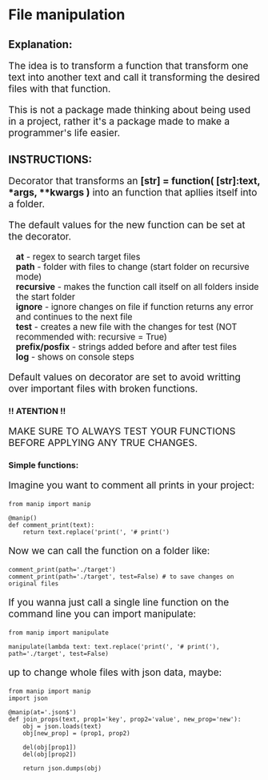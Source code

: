 # File manipulation

## Explanation:

<p>The idea is to transform a function that transform one text into another text and call it transforming the desired files with that function.</p>
<p>This is not a package made thinking about being used in a project, rather it's a package made to make a programmer's life easier.</p>

## INSTRUCTIONS:
<p>Decorator that transforms an <b>[str] = function( [str]:text, *args, **kwargs )</b> into an function that apllies itself into a folder.</p>
<p>The default values for the new function can be set at the decorator.</p>
<div class='params'>
<label><b>at</b> - regex to search target files</label>
<label><b>path</b> - folder with files to change (start folder on recursive mode)</label>
<label><b>recursive</b> - makes the function call itself on all folders inside the start folder</label>
<label><b>ignore</b> - ignore changes on file if function returns any error and continues to the next file</label>
<label><b>test</b> - creates a new file with the changes for test (NOT recommended with: recursive = True)</label>
<label><b>prefix/posfix</b> - strings added before and after test files</label>
<label><b>log</b> - shows on console steps</label>
</div>

<p>Default values on decorator are set to avoid writting over important files with broken functions.</p>

### !! ATENTION !!
<p>MAKE SURE TO ALWAYS TEST YOUR FUNCTIONS BEFORE APPLYING ANY TRUE CHANGES.</p>

### Simple functions:

<p>Imagine you want to comment all prints in your project:</p>

~~~
from manip import manip

@manip()
def comment_print(text):
    return text.replace('print(', '# print(')
~~~

<p>Now we can call the function on a folder like:</p>

~~~
comment_print(path='./target')
comment_print(path='./target', test=False) # to save changes on original files
~~~

<p>If you wanna just call a single line function on the command line you can import manipulate:</p>

~~~
from manip import manipulate

manipulate(lambda text: text.replace('print(', '# print('), path='./target', test=False)
~~~

<p>up to change whole files with json data, maybe:</p>

~~~
from manip import manip
import json

@manip(at='.json$')
def join_props(text, prop1='key', prop2='value', new_prop='new'):
    obj = json.loads(text)
    obj[new_prop] = (prop1, prop2)
    
    del(obj[prop1])
    del(obj[prop2])

    return json.dumps(obj)
~~~

<style>
p {
    font-size: 19px;
}

.params {
    display: flex;
    flex-direction: column;
    margin-left: 3%;
    font-size: 17px;

    margin-bottom: 15px;
}
</style>